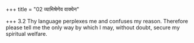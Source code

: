 +++
title = "02 व्यामिश्रेणेव वाक्येन"

+++
3.2 Thy language perplexes me and confuses my reason. Therefore please
tell me the only way by which I may, without doubt, secure my spiritual
welfare.
